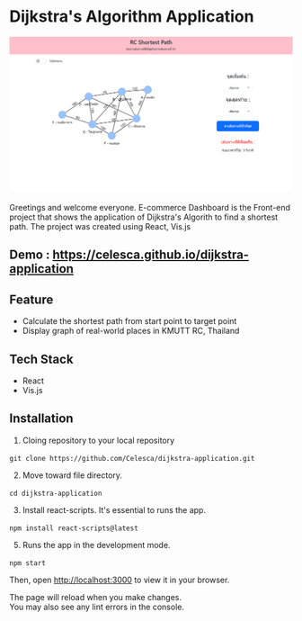 # Dijkstra's Algorithm Application

![Dijkstra Application](https://github.com/Celesca/Celesca/blob/main/Project%20Picture/dijkstra.PNG)

Greetings and welcome everyone. 
E-commerce Dashboard is the Front-end project that shows the application of Dijkstra's Algorith to find a shortest path.
The project was created using React, Vis.js

## Demo : https://celesca.github.io/dijkstra-application

## Feature

- Calculate the shortest path from start point to target point
- Display graph of real-world places in KMUTT RC, Thailand

## Tech Stack

- React
- Vis.js

## Installation

1. Cloing repository to your local repository

`git clone https://github.com/Celesca/dijkstra-application.git`

2. Move toward file directory.
   
`cd dijkstra-application`

3. Install react-scripts. It's essential to runs the app.

`npm install react-scripts@latest`

5. Runs the app in the development mode.
   
`npm start`

Then, open [http://localhost:3000](http://localhost:3000) to view it in your browser.

The page will reload when you make changes.\
You may also see any lint errors in the console.

